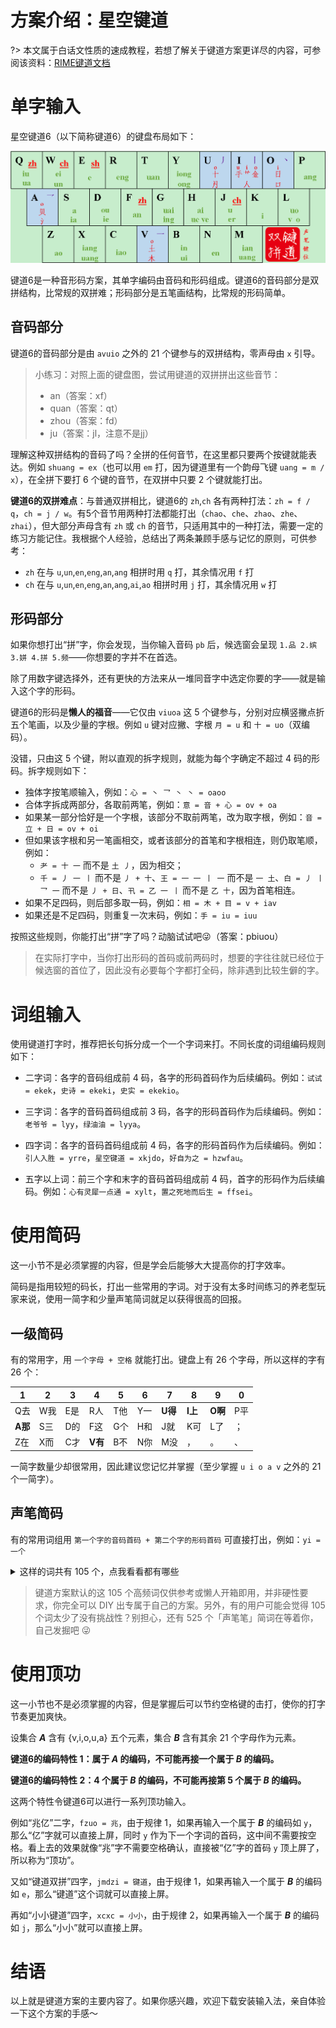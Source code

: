 # 方案介绍：星空键道

?> 本文属于白话文性质的速成教程，若想了解关于键道方案更详尽的内容，可参阅该资料：[RIME键道文档](https://pingshunhuangalex.gitbook.io/rime-xkjd/learn-xkjd)

# 单字输入

星空键道6（以下简称键道6）的键盘布局如下：

![键位图](_media/kb.png)

键道6是一种音形码方案，其单字编码由音码和形码组成。键道6的音码部分是双拼结构，比常规的双拼难；形码部分是五笔画结构，比常规的形码简单。

## 音码部分

键道6的音码部分是由 `avuio` 之外的 21 个键参与的双拼结构，零声母由 `x` 引导。

> 小练习：对照上面的键盘图，尝试用键道的双拼拼出这些音节：
>
> * an（答案：xf）
> * quan（答案：qt）
> * zhou（答案：fd）
> * ju（答案：jl，注意不是jj）

理解这种双拼结构的音码了吗？全拼的任何音节，在这里都只要两个按键就能表达。例如 `shuang = ex`（也可以用 `em` 打，因为键道里有一个韵母飞键 `uang = m / x`），在全拼下要打 6 个键的音节，在双拼中只要 2 个键就能打出。

**键道6的双拼难点**：与普通双拼相比，键道6的 `zh`,`ch` 各有两种打法：`zh = f / q`，`ch = j / w`。有5个音节用两种打法都能打出（`chao`、`che`、`zhao`、`zhe`、`zhai`），但大部分声母含有 `zh` 或 `ch` 的音节，只适用其中的一种打法，需要一定的练习方能记住。我根据个人经验，总结出了两条兼顾手感与记忆的原则，可供参考：

* `zh` 在与 `u`,`un`,`en`,`eng`,`an`,`ang` 相拼时用 `q` 打，其余情况用 `f` 打
* `ch` 在与 `u`,`un`,`en`,`eng`,`an`,`ang`,`ai`,`ao` 相拼时用 `j` 打，其余情况用 `w` 打

## 形码部分

如果你想打出“拼”字，你会发现，当你输入音码 `pb` 后，候选窗会呈现 `1.品 2.嫔 3.姘 4.拼 5.频`——你想要的字并不在首选。

除了用数字键选择外，还有更快的方法来从一堆同音字中选定你要的字——就是输入这个字的形码。

键道6的形码是**懒人的福音**——它仅由 `viuoa` 这 5 个键参与，分别对应横竖撇点折五个笔画，以及少量的字根。例如 `u` 键对应撇、字根 `月 = u` 和 `十 = uo`（双编码）。

没错，只由这 5 个键，附以直观的拆字规则，就能为每个字确定不超过 4 码的形码。拆字规则如下：

* 独体字按笔顺输入，例如：`心 = 丶 乛 丶 丶 = oaoo `
* 合体字拆成两部分，各取前两笔，例如：`意 = 音 + 心 = ov + oa `
* 如果某一部分恰好是一个字根，该部分不取前两笔，改为取字根，例如：`音 = 立 + 日 = ov + oi `
* 但如果该字根和另一笔画相交，或者该部分的首笔和字根相连，则仍取笔顺，例如：
  * `耂 = 十 一` 而不是 `土 丿`，因为相交；
  * `千 = 丿 一 丨` 而不是 `丿 + 十`、`王 = 一 一 丨 一` 而不是 `一 土`、`白 = 丿 丨 乛 一` 而不是 `丿 + 日`、`卂 = 乙 一 丨` 而不是 `乙 十`，因为首笔相连。
* 如果不足四码，则后部多取一码，例如：`相 = 木 + 目 = v + iav`
* 如果还是不足四码，则重复一次末码，例如：`手 = iu = iuu`

按照这些规则，你能打出“拼”字了吗？动脑试试吧😜（答案：<span class="heimu">pbiuou</span>）

> 在实际打字中，当你打出形码的首码或前两码时，想要的字往往就已经位于候选窗的首位了，因此没有必要每个字都打全码，除非遇到比较生僻的字。

# 词组输入

使用键道打字时，推荐把长句拆分成一个一个字词来打。不同长度的词组编码规则如下：

*  二字词：各字的音码组成前 4 码，各字的形码首码作为后续编码。例如：`试试 = ekek`，`史诗 = ekeki`，`史实 = ekekio`。

*  三字词：各字的音码首码组成前 3 码，各字的形码首码作为后续编码。例如：`老爷爷 = lyy`，`绿油油 = lyya`。

*  四字词：各字的音码首码组成前 4 码，各字的形码首码作为后续编码。例如：`引人入胜 = yrre`，`星空键道 = xkjdo`，`好自为之 = hzwfau`。

*  五字以上词：前三个字和末字的音码首码组成前 4 码，首字的形码作为后续编码。例如：`心有灵犀一点通 = xylt`，`置之死地而后生 = ffsei`。

# 使用简码

这一小节不是必须掌握的内容，但是学会后能够大大提高你的打字效率。

简码是指用较短的码长，打出一些常用的字词。对于没有太多时间练习的养老型玩家来说，使用一简字和少量声笔简词就足以获得很高的回报。

## 一级简码

有的常用字，用 `一个字母 + 空格` 就能打出。键盘上有 26 个字母，所以这样的字有 26 个：

| 1       | 2    | 3    | 4       | 5    | 6    | 7       | 8       | 9       | 0    |
| ------- | ---- | ---- | ------- | ---- | ---- | ------- | ------- | ------- | ---- |
| Q去     | W我  | E是  | R人     | T他  | Y一  | **U得** | **I上** | **O啊** | P平  |
| **A那** | S三  | D的  | F这     | G个  | H和  | J就     | K可     | L了     | ；   |
| Z在     | X而  | C才  | **V有** | B不  | N你  | M没     | ，      | 。      | 、   |

一简字数量少却很常用，因此建议您记忆并掌握（至少掌握 `u i o a v` 之外的 21 个一简字）。

## 声笔简码

有的常用词组用 `第一个字的音码首码 + 第二个字的形码首码` 可直接打出，例如：`yi = 一个`

<details>
    <summary>这样的词共有 105 个，点我看看都有哪些</summary>
    <table><thead>  <tr><th>类别</th><th>词汇</th></tr></thead><tbody>
    <tr><td>们、的</td><td>你们 我们 他们 我的 他的</td></tr>
    <tr><td>时间类</td><td>时间 时候 过去 暂且 现在 此时 目前 今天 天天 还没 已经 以后 随着 老是 总是</td></tr>
    <tr><td>数量类</td><td>这个 几个 一个 两个 三个 每个 没有 所有 许多 一样</td></tr>
    <tr><td>称呼类</td><td>人民 朋友 妈妈 自己 生活 工作 能力 品质</td></tr>
    <tr><td>认知类</td><td>问题 存在 知道 了解 明白 认为 感觉</td></tr>
    <tr><td>关联词</td><td>因为 所以 虽然 但是 可是 然而 不过 不但 而且 况且 不是 而是 就是 还是</td></tr>
    <tr><td>疑问类</td><td>这么 这样 那么 那样 怎么 怎样 难道 多少 什么</td></tr>
    <tr><td>流程类</td><td>为了 必须 然后 还有 才能 不能 只能</td></tr>
    <tr><td>形容类</td><td>喜欢 漂亮 更加 特别 可爱 普通</td></tr>
    <tr><td>方位类</td><td>里面 上面 到了 起来 东西</td></tr>
    <tr><td>动作类</td><td>提出 采用 操作 配合 继续 完成 开车</td></tr>
    <tr><td>应答类</td><td>当然 可以 好的 正好</td></tr>
    <tr><td>假设类</td><td>好像 几乎 例如 如果</td></tr>
    <tr><td>其他类</td><td>其实 准备 关系 其他</td></tr></tbody></table>
    <p>注：由于码表更新，最新版的词汇可能与上表有少许出入。</p>
</details>

>  键道方案默认的这 105 个高频词仅供参考或懒人开箱即用，并非硬性要求，你完全可以 DIY 出专属于自己的方案。另外，有的用户可能会觉得 105 个词太少了没有挑战性？别担心，还有 525 个「声笔笔」简词在等着你，自己发掘吧 😜

# 使用顶功

这一小节也不是必须掌握的内容，但是掌握后可以节约空格键的击打，使你的打字节奏更加爽快。

设集合 ***A*** 含有 {v,i,o,u,a} 五个元素，集合 ***B*** 含有其余 21 个字母作为元素。 

**键道6的编码特性 1：属于 *A* 的编码，不可能再接一个属于 *B* 的编码。** 

**键道6的编码特性 2：4 个属于 *B* 的编码，不可能再接第 5 个属于 *B* 的编码。**

这两个特性令键道6可以进行一系列顶功输入。  

例如“兆亿”二字，`fzuo = 兆`，由于规律 1，如果再输入一个属于 ***B*** 的编码如 `y`，那么“亿”字就可以直接上屏，同时 `y` 作为下一个字词的首码，这中间不需要按空格。看上去的效果就像“兆”字不需要空格确认，直接被“亿”字的首码 `y` 顶上屏了，所以称为“顶功”。

又如“键道双拼”四字，`jmdzi = 键道`，由于规律 1，如果再输入一个属于 ***B*** 的编码如 `e`，那么“键道”这个词就可以直接上屏。

再如“小小键道”四字，`xcxc = 小小`，由于规律 2，如果再输入一个属于 ***B*** 的编码如 `j`，那么“小小”就可以直接上屏。

# 结语

以上就是键道方案的主要内容了。如果你感兴趣，欢迎下载安装输入法，亲自体验一下这个方案的手感～